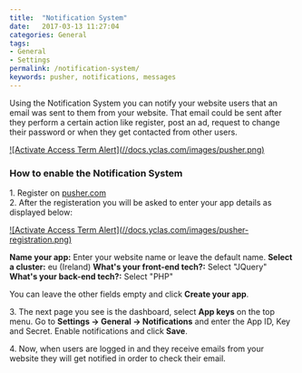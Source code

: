 ```yaml
---
title:  "Notification System"
date:   2017-03-13 11:27:04
categories: General
tags: 
- General
- Settings
permalink: /notification-system/
keywords: pusher, notifications, messages
---
```

Using the Notification System you can notify your website users that an email was sent to them from your website. That email could be sent after they perform a certain action like register, post an ad, request to change their password or when they get contacted from other users.

<a href="//docs.yclas.com/images/pusher.png.png" class="thumbnail gallery-item" data-gallery>
![Activate Access Term Alert](//docs.yclas.com/images/pusher.png)
</a>

### How to enable the Notification System

1\. Register on [pusher.com](https://dashboard.pusher.com/accounts/sign_up) <br>
2\. After the registeration you will be asked to enter your app details as displayed below:

<a href="//docs.yclas.com/images/pusher.png.png" class="thumbnail gallery-item" data-gallery>
![Activate Access Term Alert](//docs.yclas.com/images/pusher-registration.png)
</a>

**Name your app:** Enter your website name or leave the default name.
**Select a cluster:** eu (Ireland)
**What's your front-end tech?:** Select "JQuery"
**What's your back-end tech?:** Select "PHP"

You can leave the other fields empty and click **Create your app**.

3\. The next page you see is the dashboard, select **App keys** on the top menu. Go to **Settings -> General -> Notifications** and enter the App ID, Key and Secret. Enable notifications and click **Save**.

4\. Now, when users are logged in and they receive emails from your website they will get notified in order to check their email.
